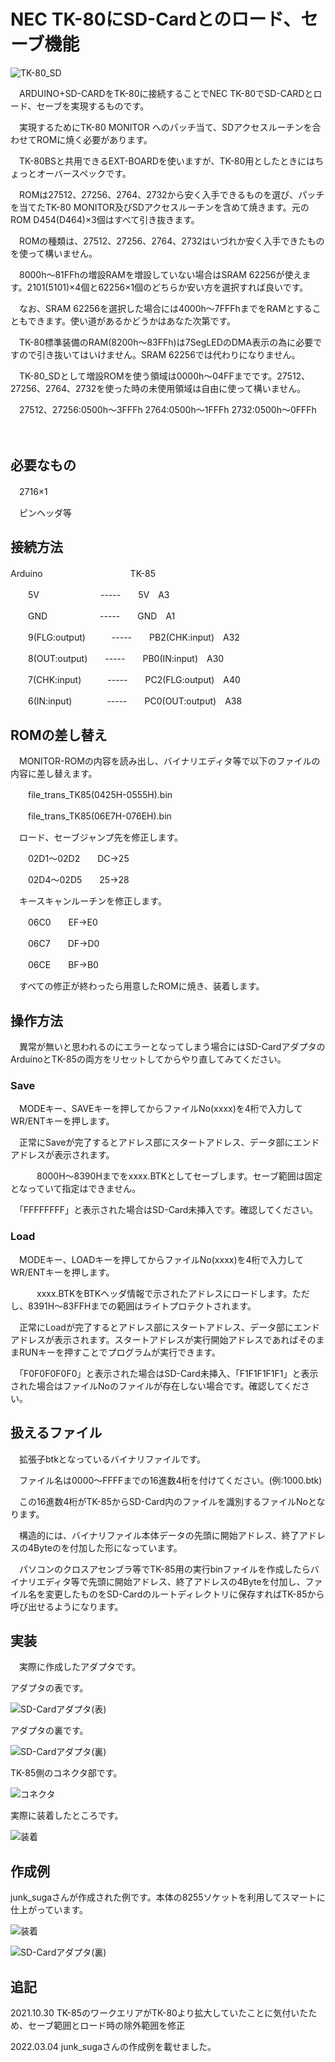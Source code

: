 # NEC TK-80にSD-Cardとのロード、セーブ機能

![TK-80_SD](https://github.com/yanataka60/TK-80_SD/blob/main/JPEG/TITLE.jpg)

　ARDUINO+SD-CARDをTK-80に接続することでNEC TK-80でSD-CARDとロード、セーブを実現するものです。

　実現するためにTK-80 MONITOR へのパッチ当て、SDアクセスルーチンを合わせてROMに焼く必要があります。

　TK-80BSと共用できるEXT-BOARDを使いますが、TK-80用としたときにはちょっとオーバースペックです。

　ROMは27512、27256、2764、2732から安く入手できるものを選び、パッチを当てたTK-80 MONITOR及びSDアクセスルーチンを含めて焼きます。元のROM D454(D464)×3個はすべて引き抜きます。

　ROMの種類は、27512、27256、2764、2732はいづれか安く入手できたものを使って構いません。

　8000h～81FFhの増設RAMを増設していない場合はSRAM 62256が使えます。2101(5101)×4個と62256×1個のどちらか安い方を選択すれば良いです。

　なお、SRAM 62256を選択した場合には4000h～7FFFhまでをRAMとすることもできます。使い道があるかどうかはあなた次第です。

　TK-80標準装備のRAM(8200h～83FFh)は7SegLEDのDMA表示の為に必要ですので引き抜いてはいけません。SRAM 62256では代わりになりません。

　TK-80_SDとして増設ROMを使う領域は0000h～04FFまでです。27512、27256、2764、2732を使った時の未使用領域は自由に使って構いません。

　27512、27256:0500h～3FFFh   2764:0500h～1FFFh   2732:0500h～0FFFh

　

## 必要なもの
　2716×1

　ピンヘッダ等

## 接続方法
Arduino　　　　　　　　　　TK-85

　　5V　　　　　　　-----　　5V　A3
   
　　GND　　　　　　-----　　GND　A1
   
　　9(FLG:output)　　　-----　　PB2(CHK:input)　A32

　　8(OUT:output)　　-----　　PB0(IN:input)　A30

　　7(CHK:input)　　　-----　　PC2(FLG:output)　A40

　　6(IN:input)　　　　-----　　PC0(OUT:output)　A38

## ROMの差し替え

　MONITOR-ROMの内容を読み出し、バイナリエディタ等で以下のファイルの内容に差し替えます。

　　file_trans_TK85(0425H-0555H).bin

　　file_trans_TK85(06E7H-076EH).bin

　ロード、セーブジャンプ先を修正します。

　　02D1～02D2　　DC->25

　　02D4～02D5　　25->28

　キースキャンルーチンを修正します。

　　06C0　　EF->E0

　　06C7　　DF->D0

　　06CE　　BF->B0

　すべての修正が終わったら用意したROMに焼き、装着します。

## 操作方法
　異常が無いと思われるのにエラーとなってしまう場合にはSD-CardアダプタのArduinoとTK-85の両方をリセットしてからやり直してみてください。

### Save
　MODEキー、SAVEキーを押してからファイルNo(xxxx)を4桁で入力してWR/ENTキーを押します。

　正常にSaveが完了するとアドレス部にスタートアドレス、データ部にエンドアドレスが表示されます。

　　　8000H～8390Hまでをxxxx.BTKとしてセーブします。セーブ範囲は固定となっていて指定はできません。

　「FFFFFFFF」と表示された場合はSD-Card未挿入です。確認してください。

### Load
　MODEキー、LOADキーを押してからファイルNo(xxxx)を4桁で入力してWR/ENTキーを押します。

　　　xxxx.BTKをBTKヘッダ情報で示されたアドレスにロードします。ただし、8391H～83FFHまでの範囲はライトプロテクトされます。

　正常にLoadが完了するとアドレス部にスタートアドレス、データ部にエンドアドレスが表示されます。スタートアドレスが実行開始アドレスであればそのままRUNキーを押すことでプログラムが実行できます。

　「F0F0F0F0F0」と表示された場合はSD-Card未挿入、「F1F1F1F1F1」と表示された場合はファイルNoのファイルが存在しない場合です。確認してください。

## 扱えるファイル
　拡張子btkとなっているバイナリファイルです。

　ファイル名は0000～FFFFまでの16進数4桁を付けてください。(例:1000.btk)

　この16進数4桁がTK-85からSD-Card内のファイルを識別するファイルNoとなります。

　構造的には、バイナリファイル本体データの先頭に開始アドレス、終了アドレスの4Byteのを付加した形になっています。

　パソコンのクロスアセンブラ等でTK-85用の実行binファイルを作成したらバイナリエディタ等で先頭に開始アドレス、終了アドレスの4Byteを付加し、ファイル名を変更したものをSD-Cardのルートディレクトリに保存すればTK-85から呼び出せるようになります。

## 実装
　実際に作成したアダプタです。

アダプタの表です。

![SD-Cardアダプタ(表)](https://github.com/yanataka60/TK-85_SD/blob/main/JPG/SD-Card%E3%82%A2%E3%83%80%E3%83%97%E3%82%BF(%E8%A1%A8).JPG)

アダプタの裏です。

![SD-Cardアダプタ(裏)](https://github.com/yanataka60/TK-85_SD/blob/main/JPG/SD-Card%E3%82%A2%E3%83%80%E3%83%97%E3%82%BF(%E8%A3%8F).JPG)

TK-85側のコネクタ部です。

![コネクタ](https://github.com/yanataka60/TK-85_SD/blob/main/JPG/%E3%82%B3%E3%83%8D%E3%82%AF%E3%82%BF.JPG)

実際に装着したところです。

![装着](https://github.com/yanataka60/TK-85_SD/blob/main/JPG/%E8%A3%85%E7%9D%80.JPG)

## 作成例
junk_sugaさんが作成された例です。本体の8255ソケットを利用してスマートに仕上がっています。

![装着](https://github.com/yanataka60/TK-85_SD/blob/main/JPG/junk_suga%E4%BD%9C%E6%88%90%E4%BE%8B(%E8%A1%A8).jpg)

![SD-Cardアダプタ(裏)](https://github.com/yanataka60/TK-85_SD/blob/main/JPG/junk_suga%E4%BD%9C%E6%88%90%E4%BE%8B(%E8%A3%8F).jpg)

## 追記

2021.10.30 TK-85のワークエリアがTK-80より拡大していたことに気付いたため、セーブ範囲とロード時の除外範囲を修正

2022.03.04 junk_sugaさんの作成例を載せました。
